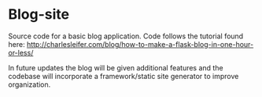 # Blog-site

Source code for a basic blog application. Code follows the tutorial found here: http://charlesleifer.com/blog/how-to-make-a-flask-blog-in-one-hour-or-less/

In future updates the blog will be given additional features and the codebase will incorporate a framework/static site generator to improve organization.
